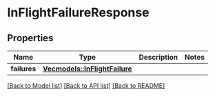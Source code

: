 # InFlightFailureResponse

## Properties

Name | Type | Description | Notes
------------ | ------------- | ------------- | -------------
**failures** | [**Vec<models::InFlightFailure>**](InFlightFailure.md) |  | 

[[Back to Model list]](../README.md#documentation-for-models) [[Back to API list]](../README.md#documentation-for-api-endpoints) [[Back to README]](../README.md)


